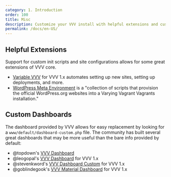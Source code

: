 ```yaml
---
category: 1. Introduction
order: 100
title: Misc
description: Customize your VVV install with helpful extensions and custom dashboards.
permalink: /docs/en-US/
---
```


## Helpful Extensions

Support for custom init scripts and site configurations allows for some great extensions of VVV core.

* [Variable VVV](https://github.com/bradp/vv) for VVV 1.x automates setting up new sites, setting up deployments, and more.
* [WordPress Meta Environment](https://github.com/WordPress/meta-environment) is a "collection of scripts that provision the official WordPress.org websites into a Varying Vagrant Vagrants installation."

## Custom Dashboards

The dashboard provided by VVV allows for easy replacement by looking for a `www/default/dashboard-custom.php` file. The community has built several great dashboards that may be more useful than the bare info provided by default:

* @topdown's [VVV Dashboard](https://github.com/topdown/VVV-Dashboard)
* @leogopal's [VVV Dashboard](https://github.com/leogopal/VVV-Dashboard) for VVV 1.x
* @stevenkword's [VVV Dashboard Custom](https://github.com/stevenkword/vvv-dashboard-custom) for VVV 1.x
* @goblindegook's [VVV Material Dashboard](https://github.com/goblindegook/vvv-material-dashboard) for VVV 1.x
